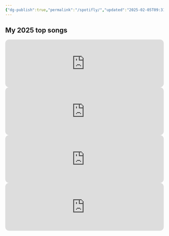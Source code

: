 ```yaml
---
{"dg-publish":true,"permalink":"/spotifly/","updated":"2025-02-05T09:31:43.728+00:00"}
---
```


## My 2025 top songs

<iframe style="border-radius:12px" src="https://open.spotify.com/embed/track/2MbPhDgeXVipowltFneRH2?utm_source=generator" width="100%" height="152" frameBorder="0" allowfullscreen="" allow="autoplay; clipboard-write; encrypted-media; fullscreen; picture-in-picture" loading="lazy"></iframe>
<br>
<iframe style="border-radius:12px" src="https://open.spotify.com/embed/track/7AMGgAPFczs3wJgMqu6Eqi?utm_source=generator" width="100%" height="152" frameBorder="0" allowfullscreen="" allow="autoplay; clipboard-write; encrypted-media; fullscreen; picture-in-picture" loading="lazy"></iframe>
<br>
<iframe style="border-radius:12px" src="https://open.spotify.com/embed/track/5Mysty4YeFTdu2Xm7O2yHM?utm_source=generator" width="100%" height="152" frameBorder="0" allowfullscreen="" allow="autoplay; clipboard-write; encrypted-media; fullscreen; picture-in-picture" loading="lazy"></iframe>
<br>
<iframe style="border-radius:12px" src="https://open.spotify.com/embed/track/6woV8uWxn7rcLZxJKYruS1?utm_source=generator" width="100%" height="152" frameBorder="0" allowfullscreen="" allow="autoplay; clipboard-write; encrypted-media; fullscreen; picture-in-picture" loading="lazy"></iframe>

